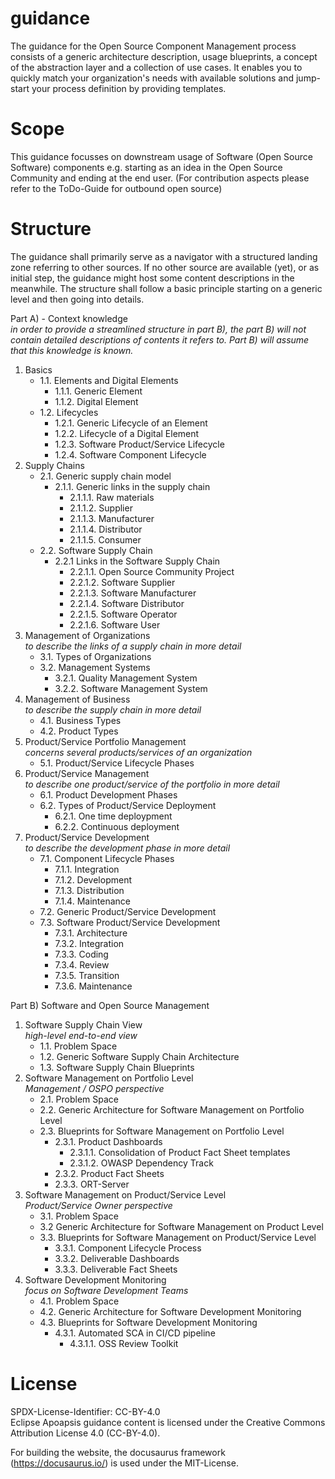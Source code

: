 # guidance
The guidance for the Open Source Component Management process consists of a generic architecture description, usage blueprints, a concept of the abstraction layer and a collection of use cases. It enables you to quickly match your organization's needs with available solutions and jump-start your process definition by providing templates.

# Scope
This guidance focusses on downstream usage of Software (Open Source Software) components e.g. starting as an idea in the Open Source Community and ending at the end user.
(For contribution aspects please refer to the ToDo-Guide for outbound open source)

# Structure

The guidance shall primarily serve as a navigator with a structured landing zone referring to other sources. If no other source are available (yet), or as initial step, the guidance might host some content descriptions in the meanwhile.
The structure shall follow a basic principle starting on a generic level and then going into details.

Part A) - Context knowledge  
*in order to provide a streamlined structure in part B), the part B) will not contain detailed descriptions of contents it refers to. Part B) will assume that this knowledge is known.*
1. Basics
    * 1.1. Elements and Digital Elements
        - 1.1.1. Generic Element
        - 1.1.2. Digital Element
    * 1.2. Lifecycles
        - 1.2.1. Generic Lifecycle of an Element
        - 1.2.2. Lifecycle of a Digital Element
        - 1.2.3. Software Product/Service Lifecycle
        - 1.2.4. Software Component Lifecycle
2. Supply Chains
    * 2.1. Generic supply chain model
        * 2.1.1. Generic links in the supply chain
            - 2.1.1.1. Raw materials
            - 2.1.1.2. Supplier
            - 2.1.1.3. Manufacturer
            - 2.1.1.4. Distributor
            - 2.1.1.5. Consumer
    * 2.2. Software Supply Chain
        * 2.2.1 Links in the Software Supply Chain
            - 2.2.1.1. Open Source Community Project
            - 2.2.1.2. Software Supplier
            - 2.2.1.3. Software Manufacturer
            - 2.2.1.4. Software Distributor 
            - 2.2.1.5. Software Operator
            - 2.2.1.6. Software User
3. Management of Organizations  
*to describe the links of a supply chain in more detail*
    * 3.1. Types of Organizations
    * 3.2. Management Systems
        - 3.2.1. Quality Management System
        - 3.2.2. Software Management System
4. Management of Business  
*to describe the supply chain in more detail*
    * 4.1. Business Types
    * 4.2. Product Types
5. Product/Service Portfolio Management  
*concerns several products/services of an organization*
    * 5.1. Product/Service Lifecycle Phases
6. Product/Service Management  
*to describe one product/service of the portfolio in more detail*
    * 6.1. Product Development Phases
    * 6.2. Types of Product/Service Deployment
        - 6.2.1. One time deploypment
        - 6.2.2. Continuous deployment
7. Product/Service Development  
*to describe the development phase in more detail*
    * 7.1. Component Lifecycle Phases
        - 7.1.1. Integration
        - 7.1.2. Development
        - 7.1.3. Distribution
        - 7.1.4. Maintenance
    * 7.2. Generic Product/Service Development
    * 7.3. Software Product/Service Development
        - 7.3.1. Architecture
        - 7.3.2. Integration
        - 7.3.3. Coding
        - 7.3.4. Review
        - 7.3.5. Transition
        - 7.3.6. Maintenance

Part B) Software and Open Source Management

1. Software Supply Chain View  
*high-level end-to-end view*
    - 1.1. Problem Space
    - 1.2. Generic Software Supply Chain Architecture
    - 1.3. Software Supply Chain Blueprints
2. Software Management on Portfolio Level  
*Management / OSPO perspective*
    - 2.1. Problem Space
    - 2.2. Generic Architecture for Software Management on Portfolio Level
    - 2.3. Blueprints for Software Management on Portfolio Level
        - 2.3.1. Product Dashboards
            - 2.3.1.1. Consolidation of Product Fact Sheet templates
            - 2.3.1.2. OWASP Dependency Track
        - 2.3.2. Product Fact Sheets
        - 2.3.3. ORT-Server
3. Software Management on Product/Service Level  
*Product/Service Owner perspective*
    - 3.1. Problem Space
    - 3.2 Generic Architecture for Software Management on Product Level
    - 3.3. Blueprints for Software Management on Product/Service Level
        - 3.3.1. Component Lifecycle Process
        - 3.3.2. Deliverable Dashboards
        - 3.3.3. Deliverable Fact Sheets
4. Software Development Monitoring  
*focus on Software Development Teams*
    - 4.1. Problem Space
    - 4.2. Generic Architecture for Software Development Monitoring
    - 4.3. Blueprints for Software Development Monitoring
        - 4.3.1. Automated SCA in CI/CD pipeline
            - 4.3.1.1. OSS Review Toolkit

# License
SPDX-License-Identifier: CC-BY-4.0  
Eclipse Apoapsis guidance content is licensed under the Creative Commons Attribution License 4.0 (CC-BY-4.0).

For building the website, the docusaurus framework (https://docusaurus.io/) is used under the MIT-License.



